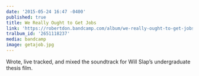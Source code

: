 ```yaml
---
date: '2015-05-24 16:47 -0400'
published: true
title: We Really Ought to Get Jobs
link: 'https://robertdon.bandcamp.com/album/we-really-ought-to-get-jobs'
tralbum_id: '2651118237'
media: bandcamp
image: getajob.jpg
---
```

Wrote, live tracked, and mixed the soundtrack for Will Slap’s undergraduate thesis film. 
